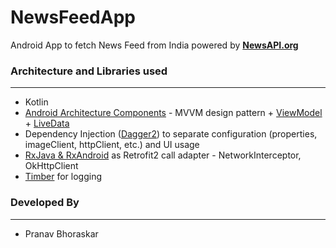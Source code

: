 # NewsFeedApp

Android App to fetch News Feed from India powered by <a href="https://newsapi.org/"><b>NewsAPI.org</b></a>


### Architecture and Libraries used
------------------------------------

* Kotlin
* [Android Architecture Components](https://developer.android.com/topic/libraries/architecture/) - MVVM design pattern + [ViewModel](https://developer.android.com/topic/libraries/architecture/viewmodel.html) + [LiveData](https://developer.android.com/topic/libraries/architecture/livedata.html)
* Dependency Injection ([Dagger2](http://google.github.io/dagger/)) to separate configuration (properties, imageClient, httpClient, etc.) and UI usage
* [RxJava & RxAndroid](https://github.com/ReactiveX/RxAndroid) as Retrofit2 call adapter - NetworkInterceptor, OkHttpClient
* [Timber](https://github.com/JakeWharton/timber) for logging

### Developed By
------------------------------------

* Pranav Bhoraskar